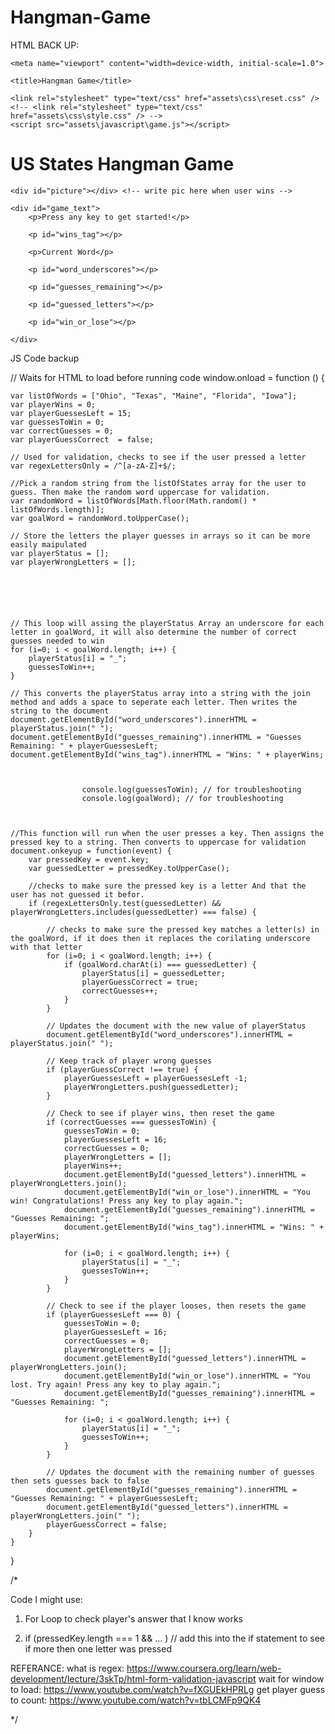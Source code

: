 # Hangman-Game

HTML BACK UP:

<!DOCTYPE html>
<html lang="en">
<head>
    <meta charset="UTF-8">

    <meta name="viewport" content="width=device-width, initial-scale=1.0">

    <title>Hangman Game</title>

    <link rel="stylesheet" type="text/css" href="assets\css\reset.css" />
    <!-- <link rel="stylesheet" type="text/css" href="assets\css\style.css" /> -->
    <script src="assets\javascript\game.js"></script>
</head>
<body>
    
<div id="wrapper">
    <h1>US States Hangman Game</h1>

    <div id="picture"></div> <!-- write pic here when user wins -->

    <div id="game_text">
        <p>Press any key to get started!</p>

        <p id="wins_tag"></p>

        <p>Current Word</p>

        <p id="word_underscores"></p>

        <p id="guesses_remaining"></p>

        <p id="guessed_letters"></p>

        <p id="win_or_lose"></p>

    </div>
</div>

</body>
</html>




JS Code backup

// Waits for HTML to load before running code
window.onload = function () { 
    
    var listOfWords = ["Ohio", "Texas", "Maine", "Florida", "Iowa"];  
    var playerWins = 0;
    var playerGuessesLeft = 15;
    var guessesToWin = 0;
    var correctGuesses = 0;
    var playerGuessCorrect  = false;

    // Used for validation, checks to see if the user pressed a letter 
    var regexLettersOnly = /^[a-zA-Z]+$/;  

    //Pick a random string from the listOfStates array for the user to guess. Then make the random word uppercase for validation.
    var randomWord = listOfWords[Math.floor(Math.random() * listOfWords.length)]; 
    var goalWord = randomWord.toUpperCase();

    // Store the letters the player guesses in arrays so it can be more easily maipulated
    var playerStatus = []; 
    var playerWrongLetters = [];

   




    // This loop will assing the playerStatus Array an underscore for each letter in goalWord, it will also determine the number of correct guesses needed to win
    for (i=0; i < goalWord.length; i++) { 
        playerStatus[i] = "_";
        guessesToWin++;
    }

    // This converts the playerStatus array into a string with the join method and adds a space to seperate each letter. Then writes the string to the document 
    document.getElementById("word_underscores").innerHTML = playerStatus.join(" ");
    document.getElementById("guesses_remaining").innerHTML = "Guesses Remaining: " + playerGuessesLeft;
    document.getElementById("wins_tag").innerHTML = "Wins: " + playerWins;



                    console.log(guessesToWin); // for troubleshooting
                    console.log(goalWord); // for troubleshooting



    //This function will run when the user presses a key. Then assigns the pressed key to a string. Then converts to uppercase for validation
    document.onkeyup = function(event) {
        var pressedKey = event.key; 
        var guessedLetter = pressedKey.toUpperCase();

        //checks to make sure the pressed key is a letter And that the user has not guessed it befor.
        if (regexLettersOnly.test(guessedLetter) && playerWrongLetters.includes(guessedLetter) === false) { 

            // checks to make sure the pressed key matches a letter(s) in the goalWord, if it does then it replaces the corilating underscore with that letter 
            for (i=0; i < goalWord.length; i++) { 
                if (goalWord.charAt(i) === guessedLetter) {
                    playerStatus[i] = guessedLetter;
                    playerGuessCorrect = true;
                    correctGuesses++;
                } 
            }

            // Updates the document with the new value of playerStatus
            document.getElementById("word_underscores").innerHTML = playerStatus.join(" ");

            // Keep track of player wrong guesses 
            if (playerGuessCorrect !== true) {
                playerGuessesLeft = playerGuessesLeft -1;
                playerWrongLetters.push(guessedLetter);
            }

            // Check to see if player wins, then reset the game
            if (correctGuesses === guessesToWin) {
                guessesToWin = 0;
                playerGuessesLeft = 16;
                correctGuesses = 0;
                playerWrongLetters = [];
                playerWins++;
                document.getElementById("guessed_letters").innerHTML = playerWrongLetters.join();
                document.getElementById("win_or_lose").innerHTML = "You win! Congratulations! Press any key to play again.";
                document.getElementById("guesses_remaining").innerHTML = "Guesses Remaining: ";
                document.getElementById("wins_tag").innerHTML = "Wins: " + playerWins;
                
                for (i=0; i < goalWord.length; i++) { 
                    playerStatus[i] = "_";
                    guessesToWin++;
                } 
            } 

            // Check to see if the player looses, then resets the game
            if (playerGuessesLeft === 0) {
                guessesToWin = 0;
                playerGuessesLeft = 16;
                correctGuesses = 0;
                playerWrongLetters = [];
                document.getElementById("guessed_letters").innerHTML = playerWrongLetters.join();
                document.getElementById("win_or_lose").innerHTML = "You lost. Try again! Press any key to play again.";
                document.getElementById("guesses_remaining").innerHTML = "Guesses Remaining: ";
                
                for (i=0; i < goalWord.length; i++) { 
                    playerStatus[i] = "_";
                    guessesToWin++;
                }
            } 

            // Updates the document with the remaining number of guesses then sets guesses back to false
            document.getElementById("guesses_remaining").innerHTML = "Guesses Remaining: " + playerGuessesLeft;
            document.getElementById("guessed_letters").innerHTML = playerWrongLetters.join(" ");
            playerGuessCorrect = false;
        } 
    }
}


/*

Code I might use:

1. For Loop to check player's answer that I know works

            

2. if (pressedKey.length === 1 && ... ) // add this into the if statement to see if more then one letter was pressed

REFERANCE:
what is regex: https://www.coursera.org/learn/web-development/lecture/3skTp/html-form-validation-javascript
wait for window to load: https://www.youtube.com/watch?v=fXGUEkHPRLg
get player guess to count: https://www.youtube.com/watch?v=tbLCMFp9QK4

*/
